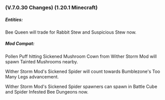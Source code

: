 ### **(V.7.0.30 Changes) (1.20.1 Minecraft)**

##### Entities:
Bee Queen will trade for Rabbit Stew and Suspicious Stew now.

##### Mod Compat:
Pollen Puff hitting Sickened Mushroom Cown from Wither Storm Mod will spawn Tainted Mushrooms nearby.

Wither Storm Mod's Sickened Spider will count towards Bumblezone's Too Many Legs advancement.

Wither Storm Mod's Sickened Spider spawners can spawn in Battle Cube and Spider Infested Bee Dungeons now.
